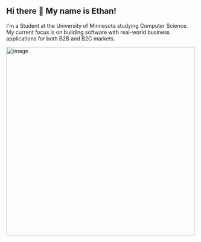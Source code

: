 ## Hi there 👋 My name is Ethan!

I'm a Student at the University of Minnesota studying Computer Science. 
My current focus is on building software with real-world business applications for both B2B and B2C markets.

<img width="500" alt="image" src="https://github.com/user-attachments/assets/89f47167-a4fb-4f2c-86a8-6ad36621c531" />

<!--
**edocsprojects/edocsprojects** is a ✨ _special_ ✨ repository because its `README.md` (this file) appears on your GitHub profile.

Here are some ideas to get you started:

- 🔭 I’m currently working on ...
- 🌱 I’m currently learning ...
- 👯 I’m looking to collaborate on ...
- 🤔 I’m looking for help with ...
- 💬 Ask me about ...
- 📫 How to reach me: ...
- 😄 Pronouns: ...
- ⚡ Fun fact: ...
-->
